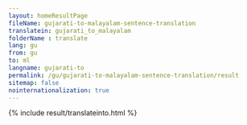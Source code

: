 ```yaml
---
layout: homeResultPage
fileName: gujarati-to-malayalam-sentence-translation
translatein: gujarati_to_malayalam
folderName : translate
lang: gu
from: gu
to: ml
langname: gujarati-to
permalink: /gu/gujarati-to-malayalam-sentence-translation/result
sitemap: false
nointernationalization: true
---
```

{% include result/translateinto.html %}

<script src="/js/result/translation.js" data-foldername="{{page.folderName}}" data-lang="{{page.lang}}"></script>
